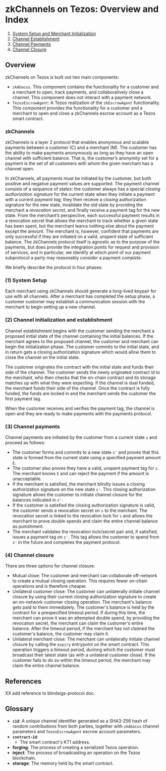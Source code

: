# zkChannels on Tezos: Overview and Index


1. [System Setup and Merchant Initialization](1-setup.md)
2. [Channel Establishment](2-channel-establishment.md)
3. [Channel Payments](3-channel-payments.md)
4. [Channel Closure](4-channel-closure.md) 


## Overview
zkChannels on Tezos is built out two main components:
* `zkAbacus`. This component contains the functionality for a customer and a merchant to open, track payments, and collaboratively close a channel. This component does not interact with a payment network.
* `TezosEscrowAgent`: A Tezos realization of the `zkEscrowAgent` functionality. This component provides the functionality for a customer and a merchant to open and close a zkChannels escrow account as a Tezos smart contract. 

### zkChannels
zkChannels is a layer 2 protocol that enables anonymous and scalable payments between a customer (C) and a merchant (M). The customer has the ability to make payments anonymously as long as they have an open channel with sufficient balance. That is, the customer’s anonymity set for a payment is the set of all customers with whom the given merchant has a channel open.

In zkChannels, all payments must be initiated by the customer, but both positive and negative payment values are supported. 
The payment channel consists of a sequence of _states_: the customer always has a special _closing authorization signature_ for the current state when they initiate a payment with a current _payment tag_; they then receive a closing authorization signature for the new state, invalidate the old state by providing the merchant a _revocation secret_, and finally receive a payment tag for the new state. 
From the merchant’s perspective, each successful payment results in a revocation secret that allows the merchant to track whether a given state has been spent, but the merchant learns nothing else about the payment except the amount. 
The merchant is, however, confident that payments are only successful if they are initiated on a valid, unspent state of sufficient balance. 
The zkChannels protocol itself is agnostic as to the purpose of the payments, but does provide the integration points for request and provision of services, and in particular, we identify at which point of our payment subprotocol a party may reasonably consider a payment _complete_.

We briefly describe the protocol in four phases:

### (1) System Setup
Each merchant using zkChannels should generate a long-lived keypair for use
with all channels. After a merchant has completed the setup phase, a customer customer may establish a communication session with the merchant to begin setting up a new channel.

### (2) Channel initialization and establishment
Channel establishment begins with the customer sending the merchant a proposed initial state of the channel containing the initial balances. If the merchant agrees to the proposed channel, the customer and merchant can begin the initialization phase. The customer commits to the initial state, and in return gets a closing authorization signature which would allow them to close the channel on the initial state.

The customer originates the contract with the initial state and funds their side of the channel. The customer sends the newly originated contract id to the merchant, who then checks that the on-chain contract and its storage matches up with what they were expecting. If the channel is dual funded, the merchant funds their side of the channel. Once the contract is fully funded, the funds are locked in and the merchant sends the customer the first payment tag.

When the customer receives and verifies the payment tag, the channel is open and they are ready to make payments with the payments protocol.

### (3) Channel payments
Channel payments are initiated by the customer from a current state `s` and proceed as follows:
  - The customer forms and commits to a new state `s'` and proves that this state is formed from the current state using a specified payment amount `E`.
  - The customer also proves they have a valid, unspent payment tag for `s`. The merchant knows `E` and can reject the payment if the amount is unacceptable.
  - If the merchant is satisfied, the merchant blindly issues a closing authorization signature on the new state `s'`. This closing authorization signature allows the customer to initiate channel closure for the balances indicated in `s'`.
  - If the customer is satisfied the closing authorization signature is valid, the customer sends a revocation secret on `s` to the merchant. 
The revocation secret is linked to the revocation lock for `s` and allows the merchant to prove double spends and claim the entire channel balance as punishment.
  - The merchant validates the revocation lock/secret pair and, if satisfied, issues a payment tag on `s'`. This tag allows the customer to spend from `s'` in the future and completes the payment protocol.

### (4) Channel closure
There are three options for channel closure:
  - Mutual close: The customer and merchant can collaborate off-network to create a mutual closing operation. This requires fewer on-chain operations and is therefore cheaper.
  - Unilateral customer close: The customer can unilaterally initiate channel closure by using their current closing authorization signature to create an on-network customer closing operation. The merchant's balance gets paid to them immediately. The customer's balance is held by the contract for a prespecified timeout period. If during this time, the merchant can prove it was an attempted double spend, by providing the revocation secret, the merchant can claim the customer's entire balance. After the timeout period, if the merchant has not claimed the customer's balance, the customer may claim it.
  - Unilateral merchant close: The merchant can unilaterally initiate channel closure by calling the `expiry` entrypoint on the smart contract. This operation triggers a timeout period, durinng which the customer must broadcast their latest state (as with a unilateral customer close). If the customer fails to do so within the timeout period, the merchant may claim the entire channel balance.

## References
XX add reference to blindsigs-protocol doc.

## Glossary
* **`cid`**:
   A unique channel identifier generated as a SHA3-256 hash of random contributions from both parties, together with `zkAbacus` channel parameters and `TezosEscrowAgent` escrow account parameters.
* **`contract-id`**:
   * The smart contract's KT1 address.
*  **forging**:
   The process of creating a serialized Tezos operation.
*  **inject**:
   The process of broadcasting an operation on the Tezos blockchain.
*  **storage**:
   The memory held by the smart contract.